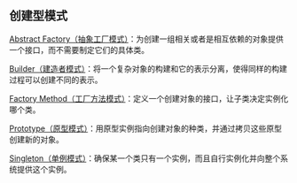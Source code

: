 ## 创建型模式
[Abstract Factory（抽象工厂模式）]()：为创建一组相关或者是相互依赖的对象提供一个接口，而不需要制定它们的具体类。 

[Builder（建造者模式）]()：将一个复杂对象的构建和它的表示分离，使得同样的构建过程可以创建不同的表示。
 
[Factory Method（工厂方法模式）]()：定义一个创建对象的接口，让子类决定实例化哪个类。 

[Prototype（原型模式）]()：用原型实例指向创建对象的种类，并通过拷贝这些原型创建新的对象。 

[Singleton（单例模式）](https://github.com/kk9923/Android_Interviews/blob/master/DesignPatterns/CreatorPattern/SingletonPattern.md)：确保某一个类只有一个实例，而且自行实例化并向整个系统提供这个实例。